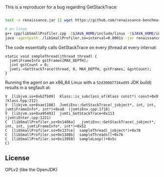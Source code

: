 This is a reproducer for a bug regarding GetStackTrace:

```sh

test -e renaissance.jar || wget https://github.com/renaissance-benchmarks/renaissance/releases/download/v0.14.2/renaissance-gpl-0.14.2.jar -O renaissance.jar

# on linux
g++ cpp/libSmallProfiler.cpp -I$JAVA_HOME/include/linux -I$JAVA_HOME/include -o libSmallProfiler.so -std=c++17 -shared -fPIC
java -agentpath:./libSmallProfiler.so=interval=0.0001s -jar renaissance.jar all
```

The code essentially calls GetStackTrace on every jthread at every interval:

```
static void sampleThread(jthread thread) {
  jvmtiFrameInfo gstFrames[MAX_DEPTH];
  jint gstCount = 0;
  jvmti->GetStackTrace(thread, 0, MAX_DEPTH, gstFrames, &gstCount);
}
```

Running the agent on an x86_64 Linux with a `52d30087734ad95` JDK build) results in a segfault at:

```
V  [libjvm.so+0xb2fb09]  Klass::is_subclass_of(Klass const*) const+0x9  (klass.hpp:212)
V  [libjvm.so+0xae1188]  JvmtiEnv::GetStackTrace(_jobject*, int, int, jvmtiFrameInfo*, int*)+0xa8  (jvmtiEnv.cpp:1718)
V  [libjvm.so+0xa95493]  jvmti_GetStackTrace+0x113  (jvmtiEnter.cpp:1221)
C  [libSmallProfiler.so+0x1486a]  _jvmtiEnv::GetStackTrace(_jobject*, int, int, jvmtiFrameInfo*, int*)+0x52
C  [libSmallProfiler.so+0x137ce]  sampleThread(_jobject*)+0x78
C  [libSmallProfiler.so+0x1388b]  sampleThreads()+0x7b
C  [libSmallProfiler.so+0x13950]  sampleLoop()+0x5c
C)
```

License
-------
GPLv2 (like the OpenJDK)
